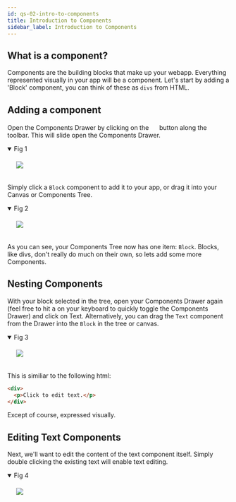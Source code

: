 ```yaml
---
id: qs-02-intro-to-components
title: Introduction to Components
sidebar_label: Introduction to Components
---
```


## What is a component?

Components are the building blocks that make up your webapp. Everything represented visually in your app will be a component. Let's start by adding a 'Block' component, you can think of these as `divs` from HTML.

## Adding a component

Open the Components Drawer by clicking on the <img style="display: inline-block; height: 1rem" src="/docs/docs/assets/add-component-btn.png" /> button along the toolbar. This will slide open the Components Drawer. 
<details open>
  <summary>Fig 1</summary>
  <img style='padding: 20px' src="/docs/docs/assets/open-component-drawer.gif" />
</details>

Simply click a `Block` component to add it to your app, or drag it into your Canvas or Components Tree.
<details open>
  <summary>Fig 2</summary>
  <img style='padding: 20px' src="/docs/docs/assets/add-block.gif" />
</details>

As you can see, your Components Tree now has one item: `Block`. Blocks, like divs, don't really do much on their own, so lets add some more Components.

## Nesting Components
With your block selected in the tree, open your Components Drawer again (feel free to hit <kbd>a</kbd> on your keyboard to quickly toggle the Components Drawer) and click on Text. Alternatively, you can drag the `Text` component from the Drawer into the `Block` in the tree or canvas.
<details open>
  <summary>Fig 3</summary>
  <img style='padding: 20px' src="/docs/docs/assets/add-text-component.gif" />
</details>

This is similiar to the following html:

```html
<div>
  <p>Click to edit text.</p>
</div>
```

Except of course, expressed visually.

## Editing Text Components

Next, we'll want to edit the content of the text component itself. Simply double clicking the existing text will enable text editing.

<details open>
  <summary>Fig 4</summary>
  <img style='padding: 20px' src="/docs/docs/assets/editing-text.gif" />
</details>

